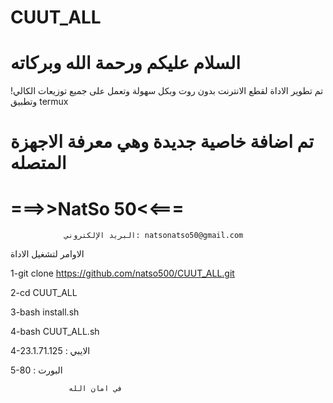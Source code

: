 # CUUT_ALL

# السلام عليكم ورحمة الله وبركاته

!تم تطوير الاداة لقطع الانترنت بدون روت وبكل سهولة وتعمل على جميع توزيعات الكالي وتطبيق termux 


#  تم اضافة خاصية جديدة وهي معرفة الاجهزة المتصله 



#  ===>>NatSo 50<<===


     
                البريد الإلكتروني: natsonatso50@gmail.com
الاوامر لتشغيل الاداة
 

1-git clone https://github.com/natso500/CUUT_ALL.git


2-cd CUUT_ALL

3-bash install.sh

4-bash CUUT_ALL.sh




4-الايبي : 23.1.71.125

5-80 : البورت




                 في امان الله

